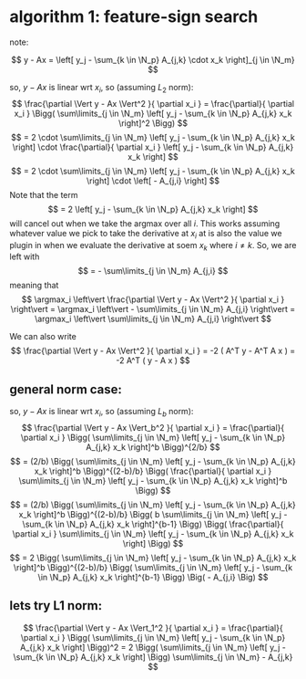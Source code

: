 # algorithm 1: feature-sign search
note:

$$ 
	y - Ax = 
	\left[ y_j - \sum_{k \in \N_p} A_{j,k} \cdot x_k \right]_{j \in \N_m} 
$$

so, $y - Ax$ is linear wrt $x_i$, so (assuming $L_2$ norm):
$$ 
	\frac{\partial \Vert y - Ax \Vert^2 }{ \partial x_i }
	= \frac{\partial}{ \partial x_i }
	\Bigg( 
		\sum\limits_{j \in \N_m} \left[ y_j - \sum_{k \in \N_p} A_{j,k} x_k \right]^2 
	\Bigg)
$$ 
$$
	= 2 \cdot \sum\limits_{j \in \N_m} 
		\left[ y_j - \sum_{k \in \N_p} A_{j,k} x_k \right] 
		\cdot \frac{\partial}{ \partial x_i } \left[ y_j - \sum_{k \in \N_p} A_{j,k} x_k \right]
$$
$$
	= 2 \cdot \sum\limits_{j \in \N_m} 
		\left[ y_j - \sum_{k \in \N_p} A_{j,k} x_k \right] 
		\cdot \left[ - A_{j,i} \right]
$$
Note that the term
$$
= 2 \left[ y_j - \sum_{k \in \N_p} A_{j,k} x_k \right] 
$$
will cancel out when we take the argmax over all $i$. This works assuming whatever value we pick to take the derivative at $x_i$ at is also the value we plugin in when we evaluate the derivative at soem $x_k$ where $i \neq k$. So, we are left with
$$
	= - \sum\limits_{j \in \N_m} A_{j,i}
$$
meaning that 
$$
	\argmax_i \left\vert \frac{\partial \Vert y - Ax \Vert^2 }{ \partial x_i } \right\vert
	= \argmax_i \left\vert - \sum\limits_{j \in \N_m} A_{j,i} \right\vert
	= \argmax_i \left\vert \sum\limits_{j \in \N_m} A_{j,i} \right\vert
$$

We can also write
$$
	\frac{\partial \Vert y - Ax \Vert^2 }{ \partial x_i }
	 = -2 ( A^T y - A^T A x )
	  = -2 A^T ( y - A x )
$$



## general norm case:
so, $y - Ax$ is linear wrt $x_i$, so (assuming $L_b$ norm):
$$ 
	\frac{\partial \Vert y - Ax \Vert_b^2 }{ \partial x_i }
	= \frac{\partial}{ \partial x_i }
	\Bigg( 
		\sum\limits_{j \in \N_m} \left[ y_j - \sum_{k \in \N_p} A_{j,k} x_k \right]^b 
	\Bigg)^{2/b}
$$
$$
	= (2/b)
	\Bigg(
		\sum\limits_{j \in \N_m} \left[ y_j - \sum_{k \in \N_p} A_{j,k} x_k \right]^b 
	\Bigg)^{(2-b)/b}
	\Bigg(
		\frac{\partial}{ \partial x_i }
		\sum\limits_{j \in \N_m} \left[ y_j - \sum_{k \in \N_p} A_{j,k} x_k \right]^b 
	\Bigg)
$$ 
$$
	= (2/b)
	\Bigg(
		\sum\limits_{j \in \N_m} \left[ y_j - \sum_{k \in \N_p} A_{j,k} x_k \right]^b 
	\Bigg)^{(2-b)/b}
	\Bigg(
		b
		\sum\limits_{j \in \N_m} \left[ y_j - \sum_{k \in \N_p} A_{j,k} x_k \right]^{b-1} 
	\Bigg)
	\Bigg(
		\frac{\partial}{ \partial x_i }
		\sum\limits_{j \in \N_m} \left[ y_j - \sum_{k \in \N_p} A_{j,k} x_k \right]
	\Bigg)
$$ 
$$
	= 2
	\Bigg(
		\sum\limits_{j \in \N_m} \left[ y_j - \sum_{k \in \N_p} A_{j,k} x_k \right]^b 
	\Bigg)^{(2-b)/b}
	\Bigg(
		\sum\limits_{j \in \N_m} \left[ y_j - \sum_{k \in \N_p} A_{j,k} x_k \right]^{b-1} 
	\Bigg)
	\Big(
		- A_{j,i}
	\Big)
$$ 

## lets try L1 norm:
$$ 
	\frac{\partial \Vert y - Ax \Vert_1^2 }{ \partial x_i }
	= \frac{\partial}{ \partial x_i }
	\Bigg( 
		\sum\limits_{j \in \N_m} \left[ y_j - \sum_{k \in \N_p} A_{j,k} x_k \right]
	\Bigg)^2
	= 2 \Bigg( 
		\sum\limits_{j \in \N_m} \left[ y_j - \sum_{k \in \N_p} A_{j,k} x_k \right]
	\Bigg)
	\sum\limits_{j \in \N_m} - A_{j,k}
$$


